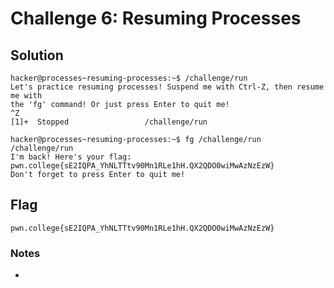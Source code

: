 # Challenge 6: Resuming Processes

## Solution

```
hacker@processes~resuming-processes:~$ /challenge/run
Let's practice resuming processes! Suspend me with Ctrl-Z, then resume me with
the 'fg' command! Or just press Enter to quit me!
^Z
[1]+  Stopped                 /challenge/run
```

```
hacker@processes~resuming-processes:~$ fg /challenge/run
/challenge/run
I'm back! Here's your flag:
pwn.college{sE2IQPA_YhNLTTtv90Mn1RLe1hH.QX2QDO0wiMwAzNzEzW}
Don't forget to press Enter to quit me!
```
## Flag
`pwn.college{sE2IQPA_YhNLTTtv90Mn1RLe1hH.QX2QDO0wiMwAzNzEzW}`
### Notes
-